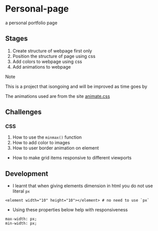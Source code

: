 # Personal-page
a personal portfolio page

## Stages

1. Create structure of webpage first only
2. Position the structure of page using css
3. Add colors to webpage using css
4. Add animations to webpage

> [!NOTE]
> This is a project that isongoing and will be improved as time goes by

The animations used are from the site [animate.css](https://animate.style/)

## Challenges
### CSS
1. How to use the ```minmax()``` function
2. How to add color to images
3. How to user border animation on element

- How to make grid items responsive to different viewports
## Development

- I learnt that when giving elements dimension in html you do not use literal `px`

```
<element width="10" height="10"></element> # no need to use `px`
```

- Using these properties below help with responsiveness 

```
max-width: px;
min-width: px;
```